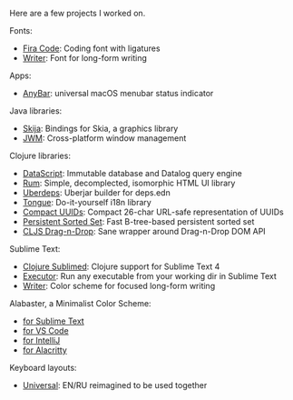 Here are a few projects I worked on.

Fonts:

- [Fira Code](https://github.com/tonsky/FiraCode): Coding font with ligatures 
- [Writer](https://github.com/tonsky/font-writer): Font for long-form writing

Apps:

- [AnyBar](https://github.com/tonsky/AnyBar): universal macOS menubar status indicator

Java libraries:

- [Skija](https://github.com/humbleui/skija): Bindings for Skia, a graphics library
- [JWM](https://github.com/humbleui/jwm): Cross-platform window management

Clojure libraries:

- [DataScript](https://github.com/tonsky/datascript): Immutable database and Datalog query engine
- [Rum](https://github.com/tonsky/rum): Simple, decomplected, isomorphic HTML UI library
- [Uberdeps](https://github.com/tonsky/uberdeps): Uberjar builder for deps.edn
- [Tongue](https://github.com/tonsky/tongue): Do-it-yourself i18n library
- [Compact UUIDs](https://github.com/tonsky/compact-uuids): Compact 26-char URL-safe representation of UUIDs
- [Persistent Sorted Set](https://github.com/tonsky/persistent-sorted-set): Fast B-tree-based persistent sorted set
- [CLJS Drag-n-Drop](https://github.com/tonsky/cljs-drag-n-drop): Sane wrapper around Drag-n-Drop DOM API 

Sublime Text:

- [Clojure Sublimed](https://github.com/tonsky/clojure-sublimed): Clojure support for Sublime Text 4 
- [Executor](https://github.com/tonsky/Sublime-Executor): Run any executable from your working dir in Sublime Text 
- [Writer](https://github.com/tonsky/sublime-scheme-writer): Color scheme for focused long-form writing

Alabaster, a Minimalist Color Scheme:

- [for Sublime Text](https://github.com/tonsky/sublime-scheme-alabaster)
- [for VS Code](https://github.com/tonsky/vscode-theme-alabaster)
- [for IntelliJ](https://github.com/tonsky/intellij-alabaster)
- [for Alacritty](https://github.com/rajasegar/alacritty-themes/blob/master/themes/Alabaster.yml)

Keyboard layouts:

- [Universal](https://github.com/tonsky/Universal-Layout): EN/RU reimagined to be used together
